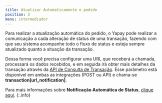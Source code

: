 ```yaml
---
title: Atualizar Automaticamente o pedido
position: 3
menu: intermediador
---
```


Para realizar a atualização automática do pedido, o Yapay pode realizar a comunicação a cada alteração de status de uma transação, fazendo com que seu sistema acompanhe todo o fluxo de status e esteja sempre atualizado quanto a situação da transação.

Dessa forma você precisa configurar uma URL que receberá a chamada, processará os dados recebidos, e em seguida irá obter mais detalhes da transação através da <a href="/intermediador/apis/#api-consulta-transacao" target="_blank" class="linkPadraoVerde">API de Consulta de Transação</a>. Esse parâmetro está disponível em ambas as integrações (POST ou API) e chama-se **transaction[url_notification]**.


Para mais informações sobre **Notificação Automática de Status**, <a href="/intermediador/notificacao-automatica-status/" target="_blank" class="linkPadraoVerde">clique aqui</a>.
{:.info}

